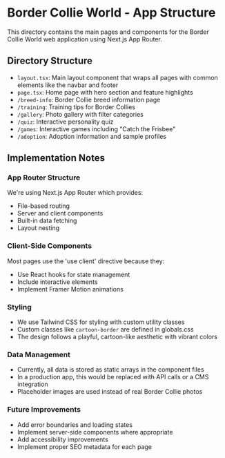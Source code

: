 # Border Collie World - App Structure

This directory contains the main pages and components for the Border Collie World web application using Next.js App Router.

## Directory Structure

- `layout.tsx`: Main layout component that wraps all pages with common elements like the navbar and footer
- `page.tsx`: Home page with hero section and feature highlights
- `/breed-info`: Border Collie breed information page
- `/training`: Training tips for Border Collies
- `/gallery`: Photo gallery with filter categories
- `/quiz`: Interactive personality quiz
- `/games`: Interactive games including "Catch the Frisbee"
- `/adoption`: Adoption information and sample profiles

## Implementation Notes

### App Router Structure

We're using Next.js App Router which provides:
- File-based routing
- Server and client components
- Built-in data fetching
- Layout nesting

### Client-Side Components

Most pages use the 'use client' directive because they:
- Use React hooks for state management
- Include interactive elements
- Implement Framer Motion animations

### Styling

- We use Tailwind CSS for styling with custom utility classes
- Custom classes like `cartoon-border` are defined in globals.css
- The design follows a playful, cartoon-like aesthetic with vibrant colors

### Data Management

- Currently, all data is stored as static arrays in the component files
- In a production app, this would be replaced with API calls or a CMS integration
- Placeholder images are used instead of real Border Collie photos

### Future Improvements

- Add error boundaries and loading states
- Implement server-side components where appropriate
- Add accessibility improvements
- Implement proper SEO metadata for each page 